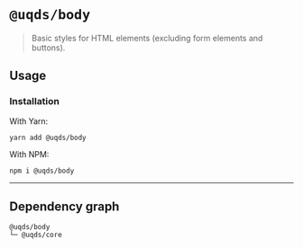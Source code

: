 # `@uqds/body`

> Basic styles for HTML elements (excluding form elements and buttons).

## Usage

### Installation

With Yarn:

```shell
yarn add @uqds/body
```

With NPM:

```shell
npm i @uqds/body
```

---

## Dependency graph

```shell
@uqds/body
└─ @uqds/core
```
